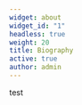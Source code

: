 ```yaml
---
widget: about
widget_id: "1"
headless: true
weight: 20
title: Biography
active: true
author: admin
---
```

test